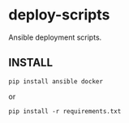 # deploy-scripts

Ansible deployment scripts.

## INSTALL
```
pip install ansible docker
```
or
```
pip install -r requirements.txt
```
